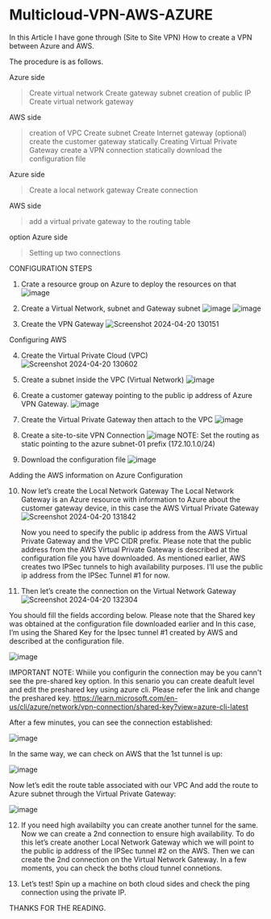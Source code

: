 # Multicloud-VPN-AWS-AZURE
In this Article I have gone through (Site to Site VPN) How to create a VPN between Azure and AWS.

The procedure is as follows.

Azure side
> Create virtual network
> Create gateway subnet
> creation of public IP
> Create virtual network gateway

AWS side
> creation of VPC
> Create subnet
> Create Internet gateway (optional)
> create the customer gateway statically
> Creating Virtual Private Gateway
> create a VPN connection statically
> download the configuration file

Azure side
> Create a local network gateway
> Create connection

AWS side
> add a virtual private gateway to the routing table

option
Azure side
> Setting up two connections


CONFIGURATION STEPS

1. Crate a resource group on Azure to deploy the resources on that
   ![image](https://github.com/Sanjaypramod/Multicloud-VPN-AWS-AZURE/assets/86740453/644a1718-4468-4da7-a735-a7dfe6f43a43)

2. Create a Virtual Network, subnet and Gateway subnet
   ![image](https://github.com/Sanjaypramod/Multicloud-VPN-AWS-AZURE/assets/86740453/b4fd1282-7baf-4eaa-bea0-d51bf5361c5d)
   ![image](https://github.com/Sanjaypramod/Multicloud-VPN-AWS-AZURE/assets/86740453/646ac098-9291-43cc-bcc8-6a3a2c2ea823)

3. Create the VPN Gateway
   ![Screenshot 2024-04-20 130151](https://github.com/Sanjaypramod/Multicloud-VPN-AWS-AZURE/assets/86740453/3dd9ff6b-0b8e-4a0b-9de2-ffddacce3357)

Configuring AWS

4. Create the Virtual Private Cloud (VPC)
   ![Screenshot 2024-04-20 130602](https://github.com/Sanjaypramod/Multicloud-VPN-AWS-AZURE/assets/86740453/ee79feab-eaa7-4335-9329-35d02c386448)

5. Create a subnet inside the VPC (Virtual Network)
   ![image](https://github.com/Sanjaypramod/Multicloud-VPN-AWS-AZURE/assets/86740453/c0813861-93cf-4b97-8c82-4efb57616857)

6. Create a customer gateway pointing to the public ip address of Azure VPN Gateway.
   ![image](https://github.com/Sanjaypramod/Multicloud-VPN-AWS-AZURE/assets/86740453/a919a118-421d-4569-b464-6633cc6f2ed4)

7. Create the Virtual Private Gateway then attach to the VPC
   ![image](https://github.com/Sanjaypramod/Multicloud-VPN-AWS-AZURE/assets/86740453/6a087ec6-2815-4de5-a88a-59b5392ce65e)

8. Create a site-to-site VPN Connection
   ![image](https://github.com/Sanjaypramod/Multicloud-VPN-AWS-AZURE/assets/86740453/bd4f692f-edbc-4f58-a1b9-689310fc11e7)
   NOTE: Set the routing as static pointing to the azure subnet-01 prefix (172.10.1.0/24)

9. Download the configuration file
   ![image](https://github.com/Sanjaypramod/Multicloud-VPN-AWS-AZURE/assets/86740453/17755aad-6b4f-4410-ac41-ad761d77b6a8)
   
 Adding the AWS information on Azure Configuration

10. Now let’s create the Local Network Gateway
    The Local Network Gateway is an Azure resource with information to Azure about the customer gateway device, in this case the AWS Virtual Private Gateway
    ![Screenshot 2024-04-20 131842](https://github.com/Sanjaypramod/Multicloud-VPN-AWS-AZURE/assets/86740453/c1335095-8186-4b6e-bcfe-7bfe4ff84768)

    Now you need to specify the public ip address from the AWS Virtual Private Gateway and the VPC CIDR prefix.
    Please note that the public address from the AWS Virtual Private Gateway is described at the configuration file you have downloaded.
    As mentioned earlier, AWS creates two IPSec tunnels to high availability purposes. I’ll use the public ip address from the IPSec Tunnel #1 for now.

11. Then let’s create the connection on the Virtual Network Gateway
    ![Screenshot 2024-04-20 132304](https://github.com/Sanjaypramod/Multicloud-VPN-AWS-AZURE/assets/86740453/fe956ac0-9284-4532-a669-231285c78933)

   You should fill the fields according below. Please note that the Shared key was obtained at the configuration file downloaded earlier and In this case, I’m using the Shared Key for the Ipsec tunnel #1 created by AWS 
   and described at the configuration file.

   ![image](https://github.com/Sanjaypramod/Multicloud-VPN-AWS-AZURE/assets/86740453/b22acf45-ba32-409c-908f-a343d1d14014)

   IMPORTANT NOTE: Whiile you configurin the connection may be you cann't see the pre-shared key option. In this senario you can create deafult level and edit the preshared key using azure cli. Please refer the link and 
   change the preshared key.
   https://learn.microsoft.com/en-us/cli/azure/network/vpn-connection/shared-key?view=azure-cli-latest

After a few minutes, you can see the connection established:

![image](https://github.com/Sanjaypramod/Multicloud-VPN-AWS-AZURE/assets/86740453/28cf1cda-0ee1-4c88-bf73-37cc5af76240)

In the same way, we can check on AWS that the 1st tunnel is up:

![image](https://github.com/Sanjaypramod/Multicloud-VPN-AWS-AZURE/assets/86740453/ed39c901-b638-4aee-8bc5-9f993f453d67)

Now let’s edit the route table associated with our VPC
And add the route to Azure subnet through the Virtual Private Gateway:

![image](https://github.com/Sanjaypramod/Multicloud-VPN-AWS-AZURE/assets/86740453/6ec0e63c-6ed8-4688-b7ca-cda978a98c5d)

12. If you need high availabilty you can create another tunnel for the same.
    Now we can create a 2nd connection to ensure high availability. To do this let’s create another Local Network Gateway which we will point to the public ip address of the IPSec tunnel #2 on the AWS.
    Then we can create the 2nd connection on the Virtual Network Gateway.
    In a few moments, you can check the boths cloud tunnel connetions.

13. Let’s test!
    Spin up a machine on both cloud sides and check the ping connection using the private IP.


THANKS FOR THE READING.










    







